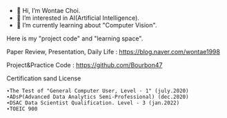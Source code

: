 - 👋 Hi, I’m Wontae Choi.
- 👀 I’m interested in AI(Artificial Intelligence).
- 🌱 I’m currently learning about "Computer Vision".

Here is my "project code" and "learning space".

Paper Review, Presentation, Daily Life : https://blog.naver.com/wontae1998


Project&Practice Code : https://github.com/Bourbon47



Certification sand License

	∙The Test of "General Computer User, Level - 1" (july.2020)
	∙ADsP(Advanced Data Analytics Semi-Professional) (dec.2020)
	∙DSAC Data Scientist Qualification. Level - 3 (jan.2022)
	∙TOEIC 900
